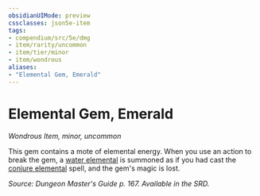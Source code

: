 ```yaml
---
obsidianUIMode: preview
cssclasses: json5e-item
tags:
- compendium/src/5e/dmg
- item/rarity/uncommon
- item/tier/minor
- item/wondrous
aliases: 
- "Elemental Gem, Emerald"
---
```

# Elemental Gem, Emerald
*Wondrous Item, minor, uncommon*  


This gem contains a mote of elemental energy. When you use an action to break the gem, a [water elemental](5E2014官方资源/bestiary/elemental/water-elemental.md) is summoned as if you had cast the [conjure elemental](5E2014官方资源/spells/conjure-elemental.md) spell, and the gem's magic is lost.

*Source: Dungeon Master's Guide p. 167. Available in the SRD.*